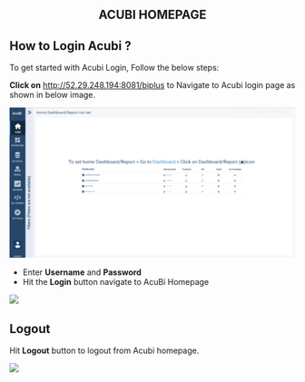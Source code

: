 



<center><h2>ACUBI HOMEPAGE</h1></center>

## How to Login Acubi ?

To get started with Acubi Login, Follow the below steps:

**Click on**  http://52.29.248.194:8081/biplus  to Navigate to Acubi login page as shown in below image.

![enter image description here](https://raw.githubusercontent.com/sv18042016/fp1/bb5d4c9f6814109a9645827e267e716c0d044c2a/images/New_version5/Homepage_v5.png)

-  Enter  **Username** and **Password**
- Hit the  **Login** button navigate to AcuBi  Homepage

![
](https://raw.githubusercontent.com/sv18042016/fp1/master/images/New_version5/Homepage_v5.png)

## Logout

Hit **Logout** button to logout from Acubi homepage.

![
](https://raw.githubusercontent.com/sv18042016/fp1/master/images/New_version5/UD_Logout.png)

<!--stackedit_data:
eyJoaXN0b3J5IjpbLTEyNTUwODY0NzYsMTc4NTM2NDM1LDE3Mz
I2Njk2OTUsLTQ0MzAxNjY0MiwyNzMxNzE2NzcsNDM1ODg5OTk3
LDEwOTczMTkxOTcsLTkxODQ3Mzk5NSwtMjAwNTE2NzExNSwyNz
g2MjA3ODMsLTExODQ4NDk3NzZdfQ==
-->